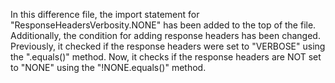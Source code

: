In this difference file, the import statement for "ResponseHeadersVerbosity.NONE" has been added to the top of the file. Additionally, the condition for adding response headers has been changed. Previously, it checked if the response headers were set to "VERBOSE" using the ".equals()" method. Now, it checks if the response headers are NOT set to "NONE" using the "!NONE.equals()" method.
